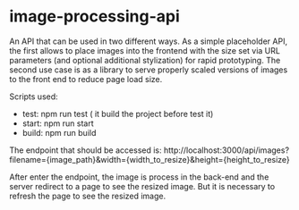 # image-processing-api
An API that can be used in two different ways. As a simple placeholder API, the first allows to place images into the frontend with the size set via URL parameters (and optional additional stylization) for rapid prototyping. The second use case is as a library to serve properly scaled versions of images to the front end to reduce page load size.

Scripts used:
- test: npm run test ( it build the project before test it)
- start: npm run start
- build: npm run build

The endpoint that should be accessed is: http://localhost:3000/api/images?filename={image_path}&width={width_to_resize}&height={height_to_resize}

After enter the endpoint, the image is process in the back-end and the server redirect to a page to see the resized image.
But it is necessary to refresh the page to see the resized image.
